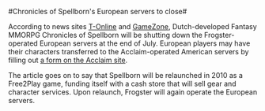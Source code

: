 #Chronicles of Spellborn's European servers to close#

According to news sites [T-Online](http://spiele.t-online.de/c/19/47/40/86/19474086.html) and [GameZone](http://www.gamezone.de/news_detail.asp?nid=75821), Dutch-developed Fantasy MMORPG Chronicles of Spellborn will be shutting down the Frogster-operated European servers at the end of July. European players may have their characters transferred to the Acclaim-operated American servers by filling out [a form on the Acclaim site](http://spellborn.acclaim.com).

The article goes on to say that Spellborn will be relaunched in 2010 as a Free2Play game, funding itself with a cash store that will sell gear and character services. Upon relaunch, Frogster will again operate the European servers.


